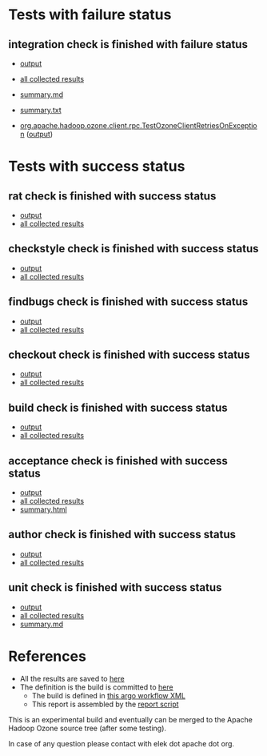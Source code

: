 # Tests with failure status

## integration check is finished with failure status

   * [output](https://raw.githubusercontent.com/elek/ozone-ci/master/pr/pr-hdds-1200-p2fvk/integration/output.log)
   * [all collected results](https://github.com/elek/ozone-ci/tree/master/pr/pr-hdds-1200-p2fvk/integration)
   * [summary.md](https://github.com/elek/ozone-ci/tree/master/pr/pr-hdds-1200-p2fvk/integration/summary.md)
   * [summary.txt](https://github.com/elek/ozone-ci/tree/master/pr/pr-hdds-1200-p2fvk/integration/summary.txt)

 * [org.apache.hadoop.ozone.client.rpc.TestOzoneClientRetriesOnException](hadoop-ozone/integration-test/org.apache.hadoop.ozone.client.rpc.TestOzoneClientRetriesOnException.txt) ([output](hadoop-ozone/integration-test/org.apache.hadoop.ozone.client.rpc.TestOzoneClientRetriesOnException-output.txt/\n))



# Tests with success status

## rat check is finished with success status

   * [output](https://raw.githubusercontent.com/elek/ozone-ci/master/pr/pr-hdds-1200-p2fvk/rat/output.log)
   * [all collected results](https://github.com/elek/ozone-ci/tree/master/pr/pr-hdds-1200-p2fvk/rat)


## checkstyle check is finished with success status

   * [output](https://raw.githubusercontent.com/elek/ozone-ci/master/pr/pr-hdds-1200-p2fvk/checkstyle/output.log)
   * [all collected results](https://github.com/elek/ozone-ci/tree/master/pr/pr-hdds-1200-p2fvk/checkstyle)


## findbugs check is finished with success status

   * [output](https://raw.githubusercontent.com/elek/ozone-ci/master/pr/pr-hdds-1200-p2fvk/findbugs/output.log)
   * [all collected results](https://github.com/elek/ozone-ci/tree/master/pr/pr-hdds-1200-p2fvk/findbugs)


## checkout check is finished with success status

   * [output](https://raw.githubusercontent.com/elek/ozone-ci/master/pr/pr-hdds-1200-p2fvk/checkout/output.log)
   * [all collected results](https://github.com/elek/ozone-ci/tree/master/pr/pr-hdds-1200-p2fvk/checkout)


## build check is finished with success status

   * [output](https://raw.githubusercontent.com/elek/ozone-ci/master/pr/pr-hdds-1200-p2fvk/build/output.log)
   * [all collected results](https://github.com/elek/ozone-ci/tree/master/pr/pr-hdds-1200-p2fvk/build)


## acceptance check is finished with success status

   * [output](https://raw.githubusercontent.com/elek/ozone-ci/master/pr/pr-hdds-1200-p2fvk/acceptance/output.log)
   * [all collected results](https://github.com/elek/ozone-ci/tree/master/pr/pr-hdds-1200-p2fvk/acceptance)
   * [summary.html](https://elek.github.io/ozone-ci/pr/pr-hdds-1200-p2fvk/acceptance/summary.html)


## author check is finished with success status

   * [output](https://raw.githubusercontent.com/elek/ozone-ci/master/pr/pr-hdds-1200-p2fvk/author/output.log)
   * [all collected results](https://github.com/elek/ozone-ci/tree/master/pr/pr-hdds-1200-p2fvk/author)


## unit check is finished with success status

   * [output](https://raw.githubusercontent.com/elek/ozone-ci/master/pr/pr-hdds-1200-p2fvk/unit/output.log)
   * [all collected results](https://github.com/elek/ozone-ci/tree/master/pr/pr-hdds-1200-p2fvk/unit)
   * [summary.md](https://github.com/elek/ozone-ci/tree/master/pr/pr-hdds-1200-p2fvk/unit/summary.md)






# References

 * All the results are saved to [here](https://github.com/elek/ozone-ci/tree/master/pr/pr-hdds-1200-p2fvk/)
 * The definition is the build is committed to [here](https://github.com/elek/argo-ozone)
    * The build is defined in [this argo workflow XML](https://github.com/elek/argo-ozone/blob/master/ozone-build.yaml)
    * This report is assembled by the [report script](https://github.com/elek/argo-ozone/blob/master/scripts/report.sh)

This is an experimental build and eventually can be merged to the Apache Hadoop Ozone source tree (after some testing).

In case of any question please contact with elek dot apache dot org.
